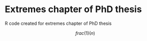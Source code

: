 # Extremes chapter of PhD thesis

R code created for extremes chapter of PhD thesis

$$ frac(1)(n) $$
